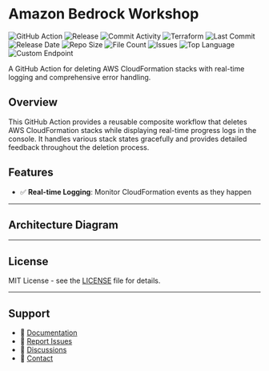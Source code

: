 # Amazon Bedrock Workshop

![GitHub Action](https://img.shields.io/badge/GitHub-Action-blue?logo=github)&nbsp;![Release](https://github.com/subhamay-bhattacharyya/1101-bedrock-tf/actions/workflows/release.yaml/badge.svg)&nbsp;![Commit Activity](https://img.shields.io/github/commit-activity/t/subhamay-bhattacharyya/1101-bedrock-tf)&nbsp;![Terraform](https://img.shields.io/badge/AWS-Terraform-orange?logo=amazonaws)&nbsp;![Last Commit](https://img.shields.io/github/last-commit/subhamay-bhattacharyya/1101-bedrock-tf)&nbsp;![Release Date](https://img.shields.io/github/release-date/subhamay-bhattacharyya/1101-bedrock-tf)&nbsp;![Repo Size](https://img.shields.io/github/repo-size/subhamay-bhattacharyya/1101-bedrock-tf)&nbsp;![File Count](https://img.shields.io/github/directory-file-count/subhamay-bhattacharyya/1101-bedrock-tf)&nbsp;![Issues](https://img.shields.io/github/issues/subhamay-bhattacharyya/1101-bedrock-tf)&nbsp;![Top Language](https://img.shields.io/github/languages/top/subhamay-bhattacharyya/1101-bedrock-tf)&nbsp;![Custom Endpoint](https://img.shields.io/endpoint?url=https://gist.githubusercontent.com/bsubhamay/d46d76b24bdbcbde71845e5585c647a3/raw/1101-bedrock-tf.json?)


A GitHub Action for deleting AWS CloudFormation stacks with real-time logging and comprehensive error handling.

## Overview

This GitHub Action provides a reusable composite workflow that deletes AWS CloudFormation stacks while displaying real-time progress logs in the console. It handles various stack states gracefully and provides detailed feedback throughout the deletion process.

## Features

- ✅ **Real-time Logging**: Monitor CloudFormation events as they happen

---

## Architecture Diagram


---

## License

MIT License - see the [LICENSE](LICENSE) file for details.

---

## Support

- 📖 [Documentation](https://github.com/subhamay-bhattacharyya/1101-bedrock-tf/wiki)
- 🐛 [Report Issues](https://github.com/subhamay-bhattacharyya/1101-bedrock-tf/issues)
- 💬 [Discussions](https://github.com/subhamay-bhattacharyya/1101-bedrock-tf/discussions)
- 📧 [Contact](mailto:support@subhamay.aws@gmail.com)